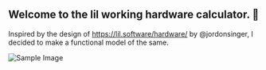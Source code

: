 ## Welcome to the lil working hardware calculator. 🤭

Inspired by the design of https://lil.software/hardware/ by @jordonsinger, I decided to make a functional model of the same.

![Sample Image](https://res.cloudinary.com/dvox8u7xp/image/upload/v1597700335/SC_hzbpd0.png 'Working Screenshot')

